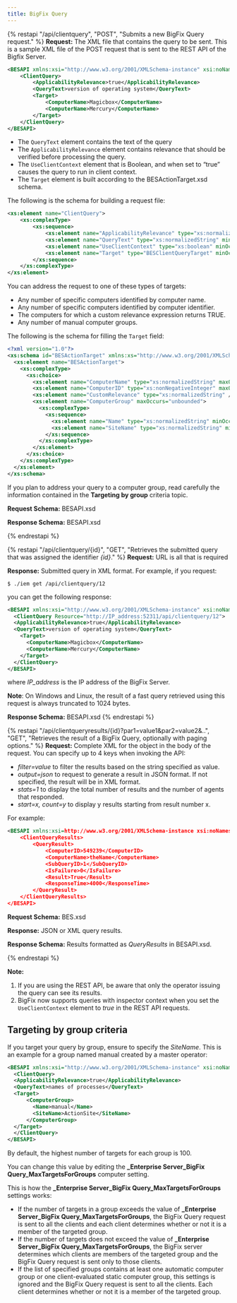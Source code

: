 ```yaml
---
title: BigFix Query
---
```


{% restapi "/api/clientquery", "POST", "Submits a new BigFix Query request." %}
**Request:** The XML file that contains the query to be sent. This is a sample XML file of the POST request that is sent to the REST API of the Bigfix Server.

```xml
<BESAPI xmlns:xsi="http://www.w3.org/2001/XMLSchema-instance" xsi:noNamespaceSchemaLocation="BESAPI.xsd">
	<ClientQuery>
		<ApplicabilityRelevance>true</ApplicabilityRelevance>
		<QueryText>version of operating system</QueryText>
		<Target>
			<ComputerName>Magicbox</ComputerName>
			<ComputerName>Mercury</ComputerName> 
		</Target>
	</ClientQuery>
</BESAPI>
```

- The `QueryText` element contains the text of the query
- The `ApplicabilityRelevance` element contains relevance that should be verified before processing the query. 
- The `UseClientContext` element that is Boolean, and when set to “true” causes the query to run in client context.
- The `Target` element is built according to the BESActionTarget.xsd schema.

The following is the schema for building a request file:

```xml
<xs:element name="ClientQuery">
	<xs:complexType>
		<xs:sequence>
			<xs:element name="ApplicabilityRelevance" type="xs:normalizedString" minOccurs="1" maxOccurs="1"/>
			<xs:element name="QueryText" type="xs:normalizedString" minOccurs="1" maxOccurs="1" />
			<xs:element name="UseClientContext" type="xs:boolean" minOccurs="0" />
			<xs:element name="Target" type="BESClientQueryTarget" minOccurs="0" />
		</xs:sequence>
	</xs:complexType>
</xs:element>
```

You can address the request to one of these types of targets:

- Any number of specific computers identified by computer name.
- Any number of specific computers identified by computer identifier.
- The computers for which a custom relevance expression returns TRUE.
- Any number of manual computer groups.

The following is the schema for filling the `Target` field:

```xml
<?xml version="1.0"?>
<xs:schema id="BESActionTarget" xmlns:xs="http://www.w3.org/2001/XMLSchema" attributeFormDefault="qualified" elementFormDefault="qualified">
  <xs:element name="BESActionTarget">
    <xs:complexType>
      <xs:choice>
        <xs:element name="ComputerName" type="xs:normalizedString" maxOccurs="unbounded" />
        <xs:element name="ComputerID" type="xs:nonNegativeInteger" maxOccurs="unbounded" />
        <xs:element name="CustomRelevance" type="xs:normalizedString" />
        <xs:element name="ComputerGroup" maxOccurs="unbounded">
          <xs:complexType>
            <xs:sequence>
              <xs:element name="Name" type="xs:normalizedString" minOccurs="1" />
              <xs:element name="SiteName" type="xs:normalizedString" minOccurs="1" />
            </xs:sequence>
          </xs:complexType>
        </xs:element>
      </xs:choice>
    </xs:complexType>
  </xs:element>
</xs:schema>
```

If you plan to address your query to a computer group, read carefully the information contained in the **Targeting by group** criteria topic.

**Request Schema:** BESAPI.xsd

**Response Schema:** BESAPI.xsd

{% endrestapi %}

{% restapi "/api/clientquery/{id}", "GET", "Retrieves the submitted query that was assigned the identifier *{id}*." %}
**Request:** URL is all that is required

**Response:** Submitted query in XML format. 
For example, if you request:

```
$ ./iem get /api/clientquery/12
```

you can get the following response:

```xml
<BESAPI xmlns:xsi="http://www.w3.org/2001/XMLSchema-instance" xsi:noNamespaceSchemaLocation="BESAPI.xsd">
  <ClientQuery Resource="http://IP_address:52311/api/clientquery/12">
  <ApplicabilityRelevance>true</ApplicabilityRelevance>
  <QueryText>version of operating system</QueryText>
    <Target>
      <ComputerName>Magicbox</ComputerName>
      <ComputerName>Mercury</ComputerName>
    </Target>
  </ClientQuery>
</BESAPI>
```
where *IP_address* is the IP address of the BigFix Server.

**Note**: On Windows and Linux, the result of a fast query retrieved using this request is always truncated to 1024 bytes.

**Response Schema:** BESAPI.xsd
{% endrestapi %}

{% restapi "/api/clientqueryresults/{id}?par1=value1&par2=value2&..", "GET", "Retrieves the result of a BigFix Query, optionally with paging options." %}
**Request:** Complete XML for the object in the body of the request. You can specify up to 4 keys when invoking the API:
- *filter=value* to filter the results based on the string specified as value.
- *output=json* to request to generate a result in JSON format. If not specified, the result will be in XML format.
- *stats=1* to display the total number of results and the number of agents that responded.
- *start=x, count=y* to display y results starting from result number x.

For example:
```xml
<BESAPI xmlns:xsi=http://www.w3.org/2001/XMLSchema-instance xsi:noNamespaceSchemaLocation=”BESAPI.xsd”>
	<ClientQueryResults>
		<QueryResult>
			<ComputerID>549239</ComputerID>
			<ComputerName>theName</ComputerName>
			<SubQueryID>1</SubQueryID>
			<IsFailure>0</IsFailure>
			<Result>True</Result>
			<ResponseTime>4000</ResponseTime>
		</QueryResult>
	</ClientQueryResults>
</BESAPI>
```

**Request Schema:** BES.xsd

**Response:** JSON or XML query results.

**Response Schema:** Results formatted as *QueryResults* in BESAPI.xsd.

{% endrestapi %}

**Note:**
1. If you are using the REST API, be aware that only the operator issuing the query can see its results.
2. BigFix now supports queries with inspector context when you set the `UseClientContext` element to *true* in the REST API requests.

## Targeting by group criteria

If you target your query by group, ensure to specify the *SiteName*.
This is an example for a group named manual created by a master operator:

```xml
<BESAPI xmlns:xsi="http://www.w3.org/2001/XMLSchema-instance" xsi:noNamespaceSchemaLocation="BESAPI.xsd">
  <ClientQuery>
  <ApplicabilityRelevance>true</ApplicabilityRelevance>
  <QueryText>names of processes</QueryText>
  <Target>
      <ComputerGroup>
        <Name>manual</Name>
        <SiteName>ActionSite</SiteName>
      </ComputerGroup>
  </Target>
  </ClientQuery>
</BESAPI>
```

By default, the highest number of targets for each group is 100.

You can change this value by editing the **_Enterprise Server_BigFix Query_MaxTargetsForGroups** computer setting.

This is how the **_Enterprise Server_BigFix Query_MaxTargetsForGroups** settings works:
- If the number of targets in a group exceeds the value of **_Enterprise Server_BigFix Query_MaxTargetsForGroups**, the BigFix Query request is sent to all the clients and each client determines whether or not it is a member of the targeted group.
- If the number of targets does not exceed the value of **_Enterprise Server_BigFix Query_MaxTargetsForGroups**, the BigFix server determines which clients are members of the targeted group and the BigFix Query request is sent only to those clients.
- If the list of specified groups contains at least one automatic computer group or one client-evaluated static computer group, this settings is ignored and the BigFix Query request is sent to all the clients. Each client determines whether or not it is a member of the targeted group.
